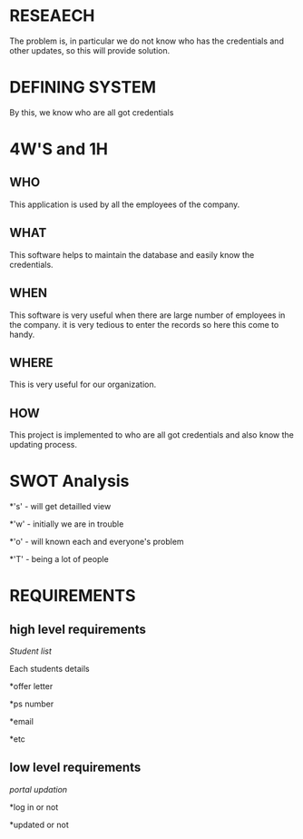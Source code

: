 # RESEAECH 

The problem is, in particular we do not know who has the credentials and other updates, so this will provide solution.

# DEFINING SYSTEM

By this, we know who are all got credentials

# 4W'S and 1H

## WHO

This application is used by all the employees of the company.

## WHAT

This software helps to maintain the database and easily know the credentials.

## WHEN

This software is very useful when there are large number of employees in the company. it is very tedious to enter the records so here this come to handy.

## WHERE

This is very useful for our organization.

## HOW

This project is implemented to who are all got credentials and also know the updating process.

# SWOT Analysis

 *'s' - will get detailled view
 
 *'w' - initially we are in trouble
 
 *'o' - will known each and everyone's problem
 
 *'T' - being a lot of people
 
# REQUIREMENTS

## high level requirements

_Student list_

Each students details

 *offer letter
 
 *ps number
 
 *email
 
 *etc
 
## low level requirements

_portal updation_

 *log in or not
 
 *updated or not
 

